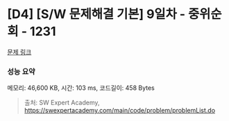 # [D4] [S/W 문제해결 기본] 9일차 - 중위순회 - 1231 

[문제 링크](https://swexpertacademy.com/main/code/problem/problemDetail.do?contestProbId=AV140YnqAIECFAYD) 

### 성능 요약

메모리: 46,600 KB, 시간: 103 ms, 코드길이: 458 Bytes



> 출처: SW Expert Academy, https://swexpertacademy.com/main/code/problem/problemList.do